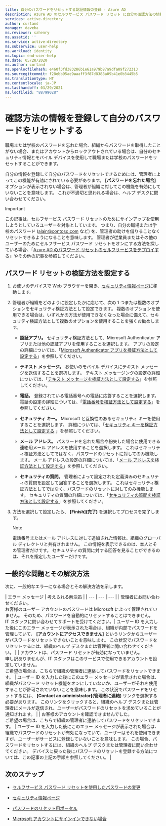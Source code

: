 ```yaml
---
title: 自分のパスワードをリセットする認証情報の登録 - Azure AD
description: Azure AD のセルフサービス パスワード リセット に自分の確認方法の情報を登録すると、管理者の支援なしで自分のパスワードをリセットできます。
services: active-directory
author: curtand
manager: daveba
ms.reviewer: sahenry
ms.assetid: ''
ms.service: active-directory
ms.subservice: user-help
ms.workload: identity
ms.topic: end-user-help
ms.date: 05/28/2020
ms.author: curtand
ms.openlocfilehash: e460f3fd383286b1e61a979b87a9dfa09f272313
ms.sourcegitcommit: f28ebb95ae9aaaff3f87d8388a09b41e0b3445b5
ms.translationtype: HT
ms.contentlocale: ja-JP
ms.lasthandoff: 03/29/2021
ms.locfileid: "88799028"
---
```

# <a name="register-your-verification-method-info-to-reset-your-own-password"></a>確認方法の情報を登録して自分のパスワードをリセットする

職場または学校のパスワードを忘れた場合、組織からパスワードを取得したことがない場合、またはアカウントからロックアウトされている場合は、自分のセキュリティ情報とモバイル デバイスを使用して職場または学校のパスワードをリセットすることができます。

自分の情報を登録して自分のパスワードをリセットできるためには、管理者によってこの機能が有効にされている必要があります。 **[パスワードを忘れた場合]** オプションが表示されない場合は、管理者が組織に対してこの機能を有効にしていないことを意味します。 これが不適切と思われる場合は、ヘルプ デスクに問い合わせてください。

>[!Important]
>この記事は、セルフサービス パスワード リセットのためにサインアップを使用しようとしているユーザーを対象としています。 つまり、自分の職場または学校のパスワード (alain@contoso.com など) を、管理者の助けを借りることなくリセットできるようになることを意味します。 管理者が従業員またはその他のユーザーのためにセルフサービス パスワード リセットをオンにする方法を探している場合、「[Azure AD のパスワード リセットのセルフサービスをデプロイする](../authentication/howto-sspr-deployment.md)」やその他の記事を参照してください。

## <a name="set-up-your-password-reset-verification-method"></a>パスワード リセットの検証方法を設定する

1. お使いのデバイスで Web ブラウザーを開き、[セキュリティ情報ページ](https://account.activedirectory.windowsazure.com/PasswordReset/Register.aspx?regref=ssprsetup)に移動します。

2. 管理者が組織をどのように設定したかに応じて、次の 1 つまたは複数のオプションをセキュリティ検証方法として設定できます。 複数のオプションを使用できる場合は、いずれかの方法が使用できなくなった場合に備えて、セキュリティ検証方法として複数のオプションを使用することを強くお勧めします。

    - **認証アプリ。** セキュリティ検証方法として、Microsoft Authenticator アプリまたは他の認証アプリを使用することを選択します。 アプリの設定の詳細については、「[Microsoft Authenticator アプリを検証方法として設定する](security-info-setup-auth-app.md)」を参照してください。

    - **テキスト メッセージ。** お使いのモバイル デバイスにテキスト メッセージを送信することを選択します。 テキスト メッセージングの設定の詳細については、「[テキスト メッセージを検証方法として設定する](security-info-setup-text-msg.md)」を参照してください。

    - **電話。** 登録されている電話番号への電話に応答することを選択します。 電話の設定の詳細については、「[電話番号を検証方法として設定する](security-info-setup-phone-number.md)」を参照してください。

    - **セキュリティ キー。** Microsoft と互換性のあるセキュリティ キーを使用することを選択します。 詳細については、「[セキュリティ キーを検証方法として設定する](security-info-setup-security-key.md) 」を参照してください。

    - **メール アドレス。** パスワードを忘れた場合や紛失した場合に使用できる連絡用メール アドレスを使用することを選択します。 これはセキュリティ検証方法としてではなく、パスワードのリセットに対してのみ機能します。 メール アドレスの設定の詳細については、「[メール アドレスを検証方法として設定する](security-info-setup-email.md)」を参照してください。

    - **セキュリティの質問。** 管理者によって設定された定義済みのセキュリティの質問を設定して回答することを選択します。 これはセキュリティ検証方法としてではなく、パスワードのリセットに対してのみ機能します。 セキュリティの質問の詳細については、「[セキュリティの質問を検証方法として設定する](security-info-setup-questions.md)」を参照してください。

3. 方法を選択して設定したら、 **[Finish]\(完了\)** を選択してプロセスを完了します。

    > [!Note]
    > 電話番号またはメール アドレスに対して追加された情報は、組織のグローバル ディレクトリと共有されません。 この情報を表示できるのは、本人とその管理者だけです。 セキュリティの質問に対する回答を見ることができるのは、それを指定したユーザーだけです。

## <a name="common-problems-and-their-solutions"></a>一般的な問題とその解決方法

 次に、一般的なエラーになる場合とその解決方法を示します。

| エラー メッセージ |  考えられる解決策 |
| --- | --- | --- |
| 管理者にお問い合わせください。<br>お客様のユーザー アカウントのパスワードは Microsoft によって管理されていません。 そのため、パスワードを自動的にリセットすることはできません。<br>IT スタッフに問い合わせてサポートを受けてください。| ユーザー ID を入力した後にこのエラー メッセージが表示された場合は、組織が内部でパスワードを管理していて、 **[アカウントにアクセスできません]** というリンクからユーザーがパスワードをリセットできないことを意味します。 この状況でパスワードをリセットするには、組織のヘルプ デスクまたは管理者に問い合わせてください。 |
| アカウントは、パスワード リセットが有効になっていません。<br>申し訳ありませんが、IT スタッフはこのサービスで使用できるアカウントを設定していません。<br>ご希望の場合は、こちらで組織の管理者に連絡してパスワードをリセットできます。 | ユーザー ID を入力した後にこのエラー メッセージが表示された場合は、組織がパスワード リセット機能をオンにしていないか、ユーザーがそれを使用することが許可されていないことを意味します。 この状況でパスワードをリセットするには、 **[Contact an administrator]\(管理者に連絡\)** リンクを選択する必要があります。 このリンクをクリックすると、組織のヘルプ デスクまたは管理者にメールが送信され、ユーザーがパスワードのリセットを求めていることが通知されます。 |
| お客様のアカウントを確認できませんでした。<br>ご希望の場合は、こちらで組織の管理者に連絡してパスワードをリセットできます。 | ユーザー ID を入力した後にこのエラー メッセージが表示された場合は、組織でパスワードのリセットが有効になっていて、ユーザーはそれを使用できますが、ユーザーがサービスに登録していないことを意味します。 この場合、パスワードをリセットするには、組織のヘルプ デスクまたは管理者に問い合わせてください。 デバイスに戻った後にパスワードのリセットを登録する方法については、この記事の上記の手順を参照してください。 |

## <a name="next-steps"></a>次のステップ

- [セルフサービス パスワード リセットを使用したパスワードの変更](active-directory-passwords-update-your-own-password.md)

- [セキュリティ情報ページ](https://mysignins.microsoft.com/security-info)

- [パスワードのリセット用ポータル](https://passwordreset.microsoftonline.com/)

- [Microsoft アカウントにサインインできない場合](https://support.microsoft.com/help/12429/microsoft-account-sign-in-cant)